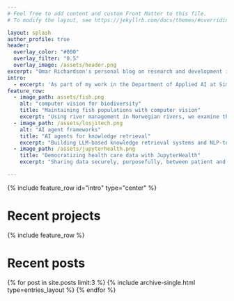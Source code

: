```yaml
---
# Feel free to add content and custom Front Matter to this file.
# To modify the layout, see https://jekyllrb.com/docs/themes/#overriding-theme-defaults

layout: splash
author_profile: true
header:
  overlay_color: "#000"
  overlay_filter: "0.5"
  overlay_image: /assets/header.png
excerpt: "Omar Richardson's personal blog on research and development in AI, applied mathematics and digital innovation"
intro: 
  - excerpt: 'As part of my work in the Department of Applied AI at Simula, I work on R&D projects in various domains, usually involving machine learning and app development. This blog has details on those projects, as well as stand-alone blog posts on software development and applied mathematics'
feature_row:
  - image_path: assets/fish.png
    alt: "computer vision for biodiversity"
    title: "Maintaining fish populations with computer vision"
    excerpt: "Using river management in Norwegian rivers, we examine the effects of computer vision"
  - image_path: /assets/losjitech.png
    alt: "AI agent frameworks"
    title: "AI agents for knowledge retrieval"
    excerpt: "Building LLM-based knowledge retrieval systems and NLP-to-structured information pipelines"
  - image_path: /assets/jupyterhealth.png
    title: "Democratizing health care data with JupyterHealth"
    excerpt: "Sharing data securely, purposefully, between patient and healthcare provider"

---
```

{% include feature_row id="intro" type="center" %}

# Recent projects
{% include feature_row %}

# Recent posts
<div class="feature__wrapper">
  {% for post in site.posts limit:3 %}
      {% include archive-single.html type=entries_layout %}
  {% endfor %}
</div>

